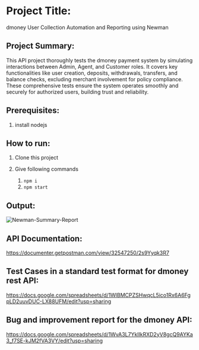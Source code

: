 # Project Title:
dmoney User Collection  Automation and Reporting using Newman

## Project Summary:
This API project thoroughly tests the dmoney payment system by simulating interactions between Admin, Agent, and Customer roles. It covers key functionalities like user creation, deposits, withdrawals, transfers, and balance checks, excluding merchant involvement for policy compliance. These comprehensive tests ensure the system operates smoothly and securely for authorized users, building trust and reliability.

## Prerequisites:
1. install nodejs

## How to run:
1. Clone this project
2. Give following commands

    1.  ``` npm i ```
    2.  ``` npm start ```



## Output:
![Newman-Summary-Report](https://github.com/mahmudshumit/dmoney--collection-API/assets/76776682/9aa29643-486f-48f7-923e-0bedf9573522)




## API Documentation:
https://documenter.getpostman.com/view/32547250/2s9Yyqk3R7

## Test Cases in a standard test format for dmoney rest API:
https://docs.google.com/spreadsheets/d/1WlBMCPZSHwqcL5ico1Rx6A6FgpLD2uuvDUC-LX88UFM/edit?usp=sharing

## Bug and improvement report for the dmoney API:
https://docs.google.com/spreadsheets/d/1WvA3L7YkIlkRXD2yV8gcQ9AYKa3_f7SE-kJM2fVA3VY/edit?usp=sharing
